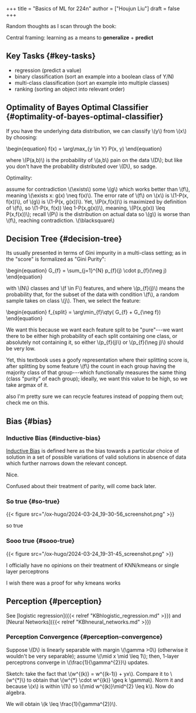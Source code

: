 +++
title = "Basics of ML for 224n"
author = ["Houjun Liu"]
draft = false
+++

Random thoughts as I scan through the book:

Central framing: learning as a means to **generalize** + **predict**


## Key Tasks {#key-tasks}

-   regression (predict a value)
-   binary classification (sort an example into a boolean class of Y/N)
-   multi-class classification (sort an example into multiple classes)
-   ranking (sorting an object into relevant order)


## Optimality of Bayes Optimal Classifier {#optimality-of-bayes-optimal-classifier}

If you have the underlying data distribution, we can classify \\(y\\) from \\(x\\) by choosing:

\begin{equation}
f(x) = \arg\max\_{y \in Y} P(x, y)
\end{equation}

where \\(P(a,b)\\) is the probability of \\(a,b\\) pain on the data \\(D\\); but like you don't have the probability distributed over \\(D\\), so sadge.

Optimality:

assume for contradiction \\(\exists\\) some \\(g\\) which works better than \\(f\\), meaning \\(\exists x: g(x) \neq f(x)\\). The error rate of \\(f\\) on \\(x\\) is \\(1-P(x, f(x))\\), of \\(g\\) is \\(1-P(x, g(x))\\). Yet, \\(P(x,f(x))\\) is maximized by definition of \\(f\\), so \\(1-P(x, f(x)) \leq  1-P(x,g(x))\\), meaning, \\(P(x,g(x)) \leq P(x,f(x))\\); recall \\(P\\) is the distribution on actual data so \\(g\\) is worse than \\(f\\), reaching contradiction. \\(\blacksquare\\)


## Decision Tree {#decision-tree}

Its usually presented in terms of Gini impurity in a multi-class setting; as in the "score" is formalized as "Gini Purity":

\begin{equation}
G\_{f} = \sum\_{j=1}^{N} p\_{f}(j) \cdot p\_{f}(\neg j)
\end{equation}

with \\(N\\) classes and \\(f \in F\\) features, and where \\(p\_{f}(j)\\) means the probability that, for the subset of the data with condition \\(f\\), a random sample takes on class \\(j\\). Then, we select the feature:

\begin{equation}
f\_{split} = \arg\min\_{f}\qty( G\_{f} + G\_{\neg f})
\end{equation}

We want this because we want each feature split to be "pure"---we want there to be either high probability of each split containing one class, or absolutely not containing it, so either \\(p\_{f}(j)\\) or \\(p\_{f}(\neg j)\\) should be very low.

Yet, this textbook uses a goofy representation where their splitting score is, after splitting by some feature \\(f\\) the count in each group having the majority class of that group---which functionally measures the same thing (class "purity" of each group); ideally, we want this value to be high, so we take argmax of it.

also I'm pretty sure we can recycle features instead of popping them out; check me on this.


## Bias {#bias}


### Inductive Bias {#inductive-bias}

[Inductive Bias](#inductive-bias) is defined here as the bias towards a particular choice of solution in a set of possible variations of valid solutions in absence of data which further narrows down the relevant concept.

Nice.

Confused about their treatment of parity, will come back later.


### So true {#so-true}

{{< figure src="/ox-hugo/2024-03-24_19-30-56_screenshot.png" >}}

so true


### Sooo true {#sooo-true}

{{< figure src="/ox-hugo/2024-03-24_19-31-45_screenshot.png" >}}

I officially have no opinions on their treatment of KNN/kmeans or single layer perceptrons

I wish there was a proof for why kmeans works


## Perception {#perception}

See [logistic regression]({{< relref "KBhlogistic_regression.md" >}}) and [Neural Networks]({{< relref "KBhneural_networks.md" >}})


### Perception Convergence {#perception-convergence}

Suppose \\(D\\) is linearly separable with margin \\(\gamma >0\\)  (otherwise it wouldn't be very separable); assume \\(\mid x \mid \leq 1\\); then, 1-layer perceptrons converge in \\(\frac{1}{\gamma^{2}}\\) updates.

Sketch: take the fact that \\(w^{(k)} = w^{(k-1)} + yx\\). Compare it to \\(w^{\*}\\) to obtain that \\(w^{\*} \cdot w^{(k)} \geq  k \gamma\\). Norm it and because \\(x\\) is within \\(1\\) so \\(\mid w^{(k)}\mid^{2} \leq  k\\). Now do algebra.

We will obtain \\(k \leq \frac{1}{\gamma^{2}}\\).
